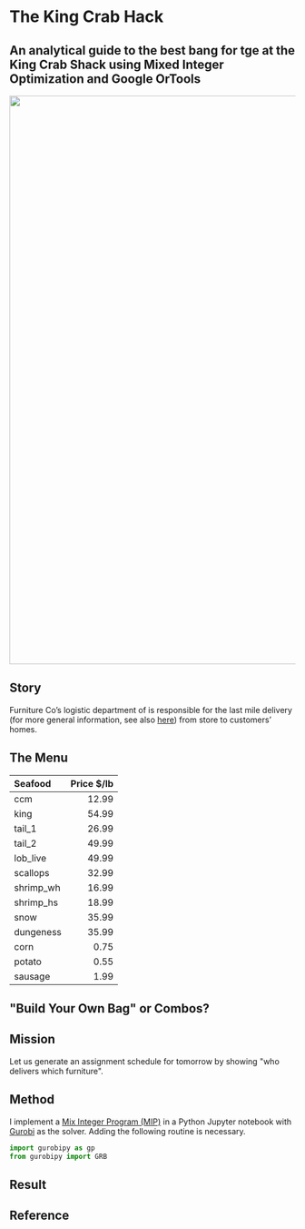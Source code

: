 # The King Crab Hack
## An analytical guide to the best bang for tge at the King Crab Shack using Mixed Integer Optimization and Google OrTools

<img src="images/LMD_Designer_1.png" width="1000" >

## Story
Furniture Co’s logistic department of is responsible for the last mile delivery (for more general information, see also [here](https://onfleet.com/blog/what-is-last-mile-delivery/)) from store to customers’ homes. 

## The Menu

| Seafood  | Price $/lb | 
| :------  | ---: | 
| ccm	     |12.99 |
| king	    |	54.99|
| tail_1	  |	26.99|
| tail_2	  |	49.99|
| lob_live |	49.99|
| scallops	|	32.99|
| shrimp_wh|16.99|
| shrimp_hs|18.99|
| snow     |	35.99|
| dungeness|35.99|
| corn     |	0.75|
| potato	  |0.55|
| sausage	 |1.99|

## "Build Your Own Bag" or Combos? 


## Mission
Let us generate an assignment schedule for tomorrow by showing "who delivers which furniture". 

## Method
I implement a [Mix Integer Program (MIP)](https://en.wikipedia.org/wiki/Integer_programming) in a Python Jupyter notebook with [Gurobi](https://www.gurobi.com/) as the solver. Adding the following routine is necessary. 

```javascript
import gurobipy as gp
from gurobipy import GRB  
```
 
## Result


## Reference



